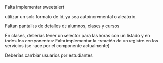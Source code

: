 Falta implementar sweetalert


utilizar un solo formato de Id, ya sea autoincremental o aleatorio.

Faltan pantallas de detalles de alumnos, clases y cursos



En clases, deberías tener un selector para las horas con un listado y
en todos los componentes: Falta implementar la creación de un registro en los servicios (se hace por el componente actualmente)

Deberías cambiar usuarios por estudiantes

